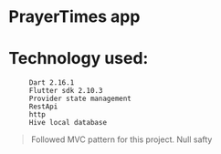 # PrayerTimes app

# Technology used: 
         Dart 2.16.1 
         Flutter sdk 2.10.3
         Provider state management
         RestApi
         http
         Hive local database
         

 > Followed MVC pattern for this project.
 > Null safty
